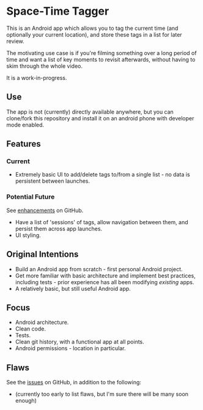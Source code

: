 # Space-Time Tagger

This is an Android app which allows you to tag the current time (and optionally your current location), and store these tags in a list for later review.

The motivating use case is if you're filming something over a long period of time and want a list of key moments to revisit afterwards, without having to skim through the whole video.

It is a work-in-progress.

## Use

The app is not (currently) directly available anywhere, but you can clone/fork this repository and install it on an android phone with developer mode enabled.

## Features

### Current

- Extremely basic UI to add/delete tags to/from a single list - no data is persistent between launches.

### Potential Future

See [enhancements](https://github.com/kr-matthews/space-time-tagger/issues?q=is%3Aissue+is%3Aopen+label%3Aenhancement) on GitHub.

- Have a list of 'sessions' of tags, allow navigation between them, and persist them across app launches.
- UI styling.

## Original Intentions

- Build an Android app from scratch - first personal Android project.
- Get more familiar with basic architecture and implement best practices, including tests - prior experience has all been modifying _existing_ apps.
- A relatively basic, but still useful Android app.

## Focus

- Android architecture.
- Clean code.
- Tests.
- Clean git history, with a functional app at all points.
- Android permissions - location in particular.

## Flaws

See the [issues](https://github.com/kr-matthews/space-time-tagger/issues) on GitHub, in addition to the following:

- (currently too early to list flaws, but I'm sure there will be many soon enough)

